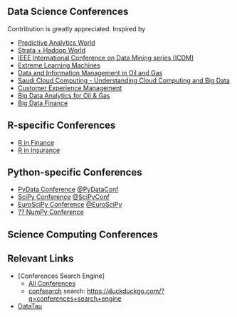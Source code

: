 ## Data Science Conferences
Contribution is greatly appreciated.
Inspired by 

* [Predictive Analytics World](http://predictiveanalyticsworld.com)
* [Strata + Hadoop World](http://strataconf.com)
* [IEEE International Conference on Data Mining series (ICDM)]()
* [Extreme Learning Machines](http://www.extreme-learning-machines.org/)
* [Data and Information Management in Oil and Gas](http://www.datamanagementme.com/)
* [Saudi Cloud Computing - Understanding Cloud Computing and Big Data](http://www.saudicloudcomputing.com/)
* [Customer Experience Management](http://www.cemtelecomsme.com/)
* [Big Data Analytics for Oil & Gas](http://www.oilandgasbigdata.com/)
* [Big Data Finance](http://www.bigdatafinanceconference.com/)


## R-specific Conferences
* [R in Finance](http://www.rinfinance.com/)
* [R in Insurance](www.rininsurance.com)


## Python-specific Conferences
* [PyData Conference](http://pydata.org/) [@PyDataConf](https://twitter.com/PyDataConf)
* [SciPy Conference](https://conference.scipy.org/) [@SciPyConf](https://twitter.com/SciPyConf)
* [EuroSciPy Conference](https://www.euroscipy.org/) [@EuroSciPy](https://twitter.com/EuroSciPy)
* [?? NumPy Conference]()


## Science Computing Conferences


## Relevant Links
* [Conferences Search Engine]
  - [All Conferences](http://www.allconferences.com/search/index/viewCategorySearch:%22data%20science%22/Category__parent_id:1/showLastConference:1/)
  - [confsearch](http://confsearch.org/confsearch/)
search: https://duckduckgo.com/?q=conferences+search+engine
* [DataTau](http://datatau.com)